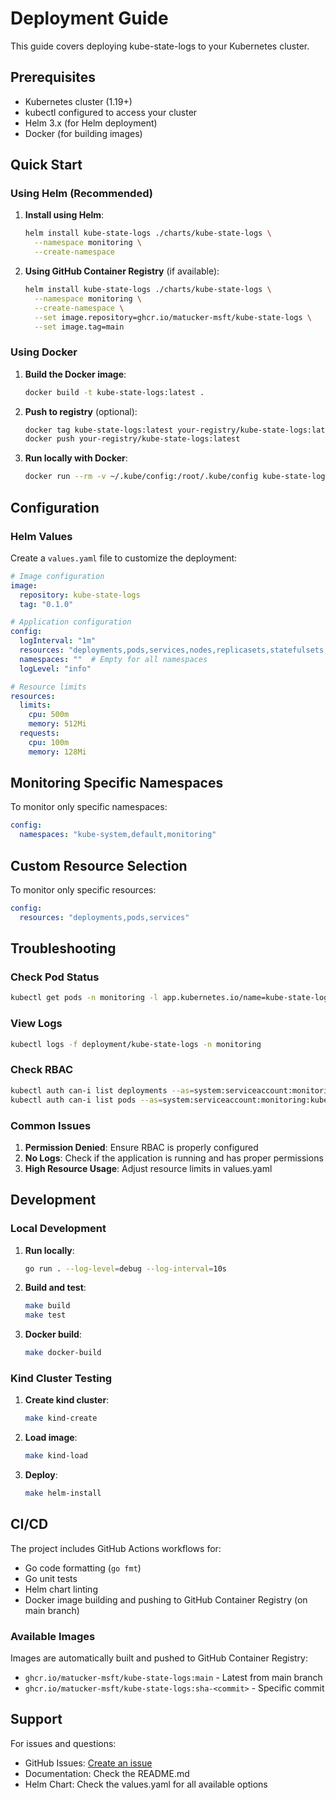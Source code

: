 # Deployment Guide

This guide covers deploying kube-state-logs to your Kubernetes cluster.

## Prerequisites

- Kubernetes cluster (1.19+)
- kubectl configured to access your cluster
- Helm 3.x (for Helm deployment)
- Docker (for building images)

## Quick Start

### Using Helm (Recommended)

1. **Install using Helm**:
   ```bash
   helm install kube-state-logs ./charts/kube-state-logs \
     --namespace monitoring \
     --create-namespace
   ```

2. **Using GitHub Container Registry** (if available):
   ```bash
   helm install kube-state-logs ./charts/kube-state-logs \
     --namespace monitoring \
     --create-namespace \
     --set image.repository=ghcr.io/matucker-msft/kube-state-logs \
     --set image.tag=main
   ```

### Using Docker

1. **Build the Docker image**:
   ```bash
   docker build -t kube-state-logs:latest .
   ```

2. **Push to registry** (optional):
   ```bash
   docker tag kube-state-logs:latest your-registry/kube-state-logs:latest
   docker push your-registry/kube-state-logs:latest
   ```

3. **Run locally with Docker**:
   ```bash
   docker run --rm -v ~/.kube/config:/root/.kube/config kube-state-logs:latest
   ```

## Configuration

### Helm Values

Create a `values.yaml` file to customize the deployment:

```yaml
# Image configuration
image:
  repository: kube-state-logs
  tag: "0.1.0"

# Application configuration
config:
  logInterval: "1m"
  resources: "deployments,pods,services,nodes,replicasets,statefulsets,daemonsets,namespaces"
  namespaces: ""  # Empty for all namespaces
  logLevel: "info"

# Resource limits
resources:
  limits:
    cpu: 500m
    memory: 512Mi
  requests:
    cpu: 100m
    memory: 128Mi
```

## Monitoring Specific Namespaces

To monitor only specific namespaces:

```yaml
config:
  namespaces: "kube-system,default,monitoring"
```

## Custom Resource Selection

To monitor only specific resources:

```yaml
config:
  resources: "deployments,pods,services"
```

## Troubleshooting

### Check Pod Status

```bash
kubectl get pods -n monitoring -l app.kubernetes.io/name=kube-state-logs
```

### View Logs

```bash
kubectl logs -f deployment/kube-state-logs -n monitoring
```

### Check RBAC

```bash
kubectl auth can-i list deployments --as=system:serviceaccount:monitoring:kube-state-logs
kubectl auth can-i list pods --as=system:serviceaccount:monitoring:kube-state-logs
```

### Common Issues

1. **Permission Denied**: Ensure RBAC is properly configured
2. **No Logs**: Check if the application is running and has proper permissions
3. **High Resource Usage**: Adjust resource limits in values.yaml

## Development

### Local Development

1. **Run locally**:
   ```bash
   go run . --log-level=debug --log-interval=10s
   ```

2. **Build and test**:
   ```bash
   make build
   make test
   ```

3. **Docker build**:
   ```bash
   make docker-build
   ```

### Kind Cluster Testing

1. **Create kind cluster**:
   ```bash
   make kind-create
   ```

2. **Load image**:
   ```bash
   make kind-load
   ```

3. **Deploy**:
   ```bash
   make helm-install
   ```

## CI/CD

The project includes GitHub Actions workflows for:

- Go code formatting (`go fmt`)
- Go unit tests
- Helm chart linting
- Docker image building and pushing to GitHub Container Registry (on main branch)

### Available Images

Images are automatically built and pushed to GitHub Container Registry:
- `ghcr.io/matucker-msft/kube-state-logs:main` - Latest from main branch
- `ghcr.io/matucker-msft/kube-state-logs:sha-<commit>` - Specific commit

## Support

For issues and questions:

- GitHub Issues: [Create an issue](https://github.com/matucker-msft/kube-state-logs/issues)
- Documentation: Check the README.md
- Helm Chart: Check the values.yaml for all available options 